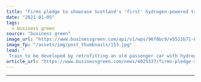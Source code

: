 ```yaml
---
title: "Firms pledge to showcase Scotland's 'first' hydrogen-powered train at COP26"
date: "2021-01-05"
tags: 
  - business green
source: "business green"
image_url: "https://www.businessgreen.com/api/v1/wps/96f8bc9/e5511b71-6e2b-4ece-a6ed-c2f80dc62eaf/11/Arcola-185x114.jpg"
image_fp: "/assets/img/post_thumbnails/153.jpg"
lead: "
 Train to be developed by retrofitting an old passenger car with hydrogen fuel cell technology over the coming months, in the hope the model can feature at the COP26 climate conference set to be held in the autumn in Glasgow, according to project le..."
article_url: "https://www.businessgreen.com/news/4025337/firms-pledge-showcase-scotland-hydrogen-powered-train-cop26"
---
```


---
